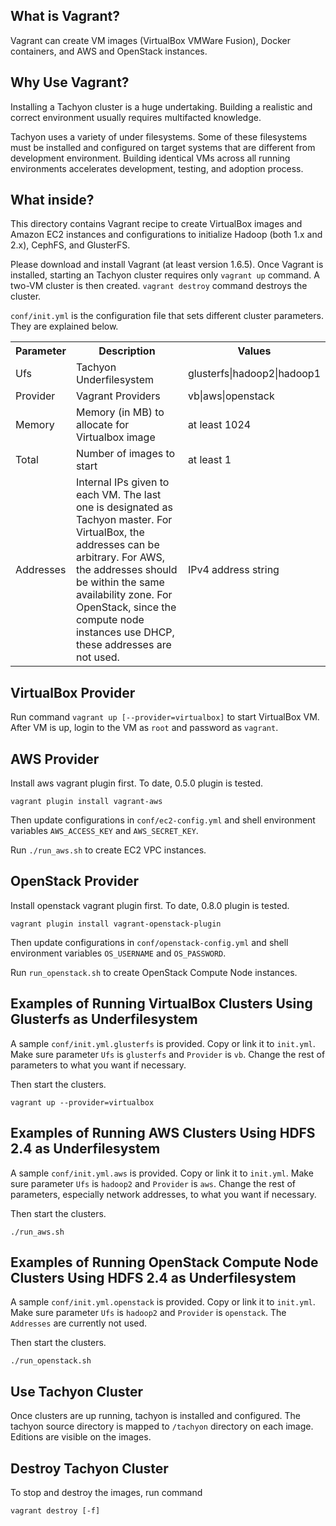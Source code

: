 ## What is Vagrant?

Vagrant can create VM images (VirtualBox VMWare Fusion), Docker containers, and AWS and OpenStack
instances.

## Why Use Vagrant?

Installing a Tachyon cluster is a huge undertaking. Building a realistic and correct environment
usually requires multifacted knowledge.

Tachyon uses a variety of under filesystems. Some of these filesystems must be installed and
configured on target systems that are different from development environment. Building identical VMs
across all running environments accelerates development, testing, and adoption process.

## What inside?

This directory contains Vagrant recipe to create VirtualBox images and Amazon EC2 instances and
configurations to initialize Hadoop (both 1.x and 2.x), CephFS, and GlusterFS.

Please download and install Vagrant (at least version 1.6.5). Once Vagrant is installed, starting an
Tachyon cluster requires only `vagrant up` command. A two-VM cluster is then created. `vagrant
destroy` command destroys the cluster.

`conf/init.yml` is the configuration file that sets different cluster parameters. They are explained
below.

<table class="table">
<tr>
    <th>Parameter</th><th>Description</th><th>Values</th>
</tr>
<tr>
    <td>Ufs</td><td>Tachyon Underfilesystem</td><td>glusterfs|hadoop2|hadoop1</td>
</tr>
<tr>
    <td>Provider</td><td>Vagrant Providers</td><td>vb|aws|openstack</td>
</tr>
<tr>
    <td>Memory</td><td>Memory (in MB) to allocate for Virtualbox image</td><td>at least 1024</td>
</tr>
<tr>
    <td>Total</td><td>Number of images to start</td><td>at least 1</td>
</tr>
<tr>
    <td>Addresses</td><td>Internal IPs given to each VM. The last one is designated as Tachyon master.
For VirtualBox, the addresses can be arbitrary.
For AWS, the addresses should be within the same availability zone.
For OpenStack, since the compute node instances use DHCP, these addresses are not used. 
</td><td>IPv4 address string</td>
</tr>
</table>

## VirtualBox Provider

Run command `vagrant up [--provider=virtualbox]` to start VirtualBox VM. After VM is up, login to
the VM as `root` and password as `vagrant`.

## AWS Provider

Install aws vagrant plugin first. To date, 0.5.0 plugin is tested.

    vagrant plugin install vagrant-aws

Then update configurations in `conf/ec2-config.yml` and shell environment variables `AWS_ACCESS_KEY` and
`AWS_SECRET_KEY`.

Run `./run_aws.sh` to create EC2 VPC instances.

## OpenStack Provider

Install openstack vagrant plugin first. To date, 0.8.0 plugin is tested.

    vagrant plugin install vagrant-openstack-plugin

Then update configurations in `conf/openstack-config.yml` and shell environment variables `OS_USERNAME` and `OS_PASSWORD`.

Run `run_openstack.sh` to create OpenStack Compute Node instances.

## Examples of Running VirtualBox Clusters Using Glusterfs as Underfilesystem

A sample `conf/init.yml.glusterfs` is provided. Copy or link it to `init.yml`. Make sure parameter `Ufs`
is `glusterfs` and `Provider` is `vb`. Change the rest of parameters to what you want if necessary.

Then start the clusters.

    vagrant up --provider=virtualbox

## Examples of Running AWS Clusters Using HDFS 2.4 as Underfilesystem

A sample `conf/init.yml.aws` is provided. Copy or link it to `init.yml`. Make sure parameter `Ufs` is
`hadoop2` and `Provider` is `aws`. Change the rest of parameters, especially network addresses, to
what you want if necessary.

Then start the clusters.

    ./run_aws.sh


## Examples of Running OpenStack Compute Node Clusters Using HDFS 2.4 as Underfilesystem

A sample `conf/init.yml.openstack` is provided. Copy or link it to `init.yml`. Make sure parameter `Ufs` is
`hadoop2` and `Provider` is `openstack`. The `Addresses` are currently not used. 

Then start the clusters.

    ./run_openstack.sh


## Use Tachyon Cluster

Once clusters are up running, tachyon is installed and configured. The tachyon source directory is
mapped to `/tachyon` directory on each image. Editions are visible on the images.

## Destroy Tachyon Cluster

To stop and destroy the images, run command

    vagrant destroy [-f]